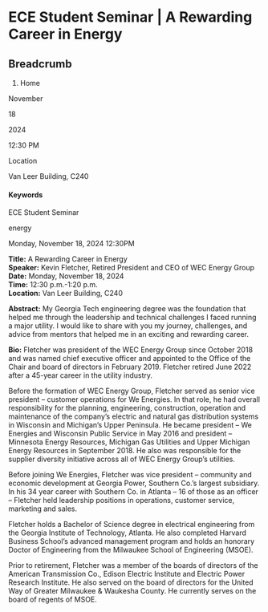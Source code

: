 #  ECE Student Seminar | A Rewarding Career in Energy 

## Breadcrumb

  1. Home

November

18

2024

12:30 PM

Location

Van Leer Building, C240

#### Keywords

ECE Student Seminar

energy

Monday, November 18, 2024 12:30PM

**Title:** A Rewarding Career in Energy  
**Speaker:** Kevin Fletcher, Retired President and CEO of WEC Energy Group  
**Date:** Monday, November 18, 2024  
**Time:** 12:30 p.m.-1:20 p.m.  
**Location:** Van Leer Building, C240

**Abstract:** My Georgia Tech engineering degree was the foundation that
helped me through the leadership and technical challenges I faced running a
major utility. I would like to share with you my journey, challenges, and
advice from mentors that helped me in an exciting and rewarding career.

**Bio:** Fletcher was president of the WEC Energy Group since October 2018 and
was named chief executive officer and appointed to the Office of the Chair and
board of directors in February 2019. Fletcher retired June 2022 after a
45-year career in the utility industry.

Before the formation of WEC Energy Group, Fletcher served as senior vice
president – customer operations for We Energies. In that role, he had overall
responsibility for the planning, engineering, construction, operation and
maintenance of the company’s electric and natural gas distribution systems in
Wisconsin and Michigan’s Upper Peninsula. He became president – We Energies
and Wisconsin Public Service in May 2016 and president – Minnesota Energy
Resources, Michigan Gas Utilities and Upper Michigan Energy Resources in
September 2018. He also was responsible for the supplier diversity initiative
across all of WEC Energy Group’s utilities.

Before joining We Energies, Fletcher was vice president – community and
economic development at Georgia Power, Southern Co.’s largest subsidiary. In
his 34 year career with Southern Co. in Atlanta – 16 of those as an officer –
Fletcher held leadership positions in operations, customer service, marketing
and sales.

Fletcher holds a Bachelor of Science degree in electrical engineering from the
Georgia Institute of Technology, Atlanta. He also completed Harvard Business
School’s advanced management program and holds an honorary Doctor of
Engineering from the Milwaukee School of Engineering (MSOE).

Prior to retirement, Fletcher was a member of the boards of directors of the
American Transmission Co., Edison Electric Institute and Electric Power
Research Institute. He also served on the board of directors for the United
Way of Greater Milwaukee & Waukesha County. He currently serves on the board
of regents of MSOE.


